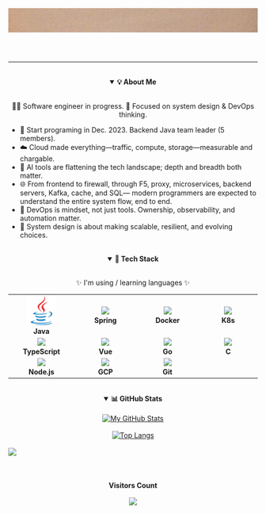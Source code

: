 <header align="center">
    <img src="./stastic/I_am_the_goat_of_my_sword.gif" alt="Banner" />
</header>

<hr>
<br>

<details open>
  <summary align="center"><strong>💡 About Me</strong></summary>
  <br>

  <p align="center">
    👨‍💻 Software engineer in progress.  
    🧠 Focused on system design & DevOps thinking.
  </p>

  <ul>
    <li>📅 Start programing in Dec. 2023. Backend Java team leader (5 members).</li>
    <li>☁️ Cloud made everything—traffic, compute, storage—measurable and chargable.</li>
    <li>🤖 AI tools are flattening the tech landscape; depth and breadth both matter.</li>
    <li>🌐 From frontend to firewall, through F5, proxy, microservices, backend servers, Kafka, cache, and SQL—
modern programmers are expected to understand the entire system flow, end to end.</li>
    <li>🔧 DevOps is mindset, not just tools. Ownership, observability, and automation matter.</li>
    <li>🧩 System design is about making scalable, resilient, and evolving choices.</li>
  </ul>

  <br>
</details>


<details open>
  <summary align="center">
    <strong>🚀 Tech Stack</strong>
  </summary>
  <br>

  <p align="center">✨ I'm using / learning languages ✨</p>

  <div align="center">

  <table>
    <tr>
      <td align="center" width="140">
        <img src="https://raw.githubusercontent.com/devicons/devicon/master/icons/java/java-original.svg" width="60"/><br><strong>Java</strong>
      </td>
      <td align="center" width="140">
        <img src="https://cdn.jsdelivr.net/gh/devicons/devicon/icons/spring/spring-original.svg" width="60"/><br><strong>Spring</strong>
      </td>
      <td align="center" width="140">
        <img src="https://cdn.jsdelivr.net/gh/devicons/devicon/icons/docker/docker-original.svg" width="60"/><br><strong>Docker</strong>
      </td>
      <td align="center" width="140">
        <img src="https://cdn.jsdelivr.net/gh/devicons/devicon/icons/kubernetes/kubernetes-plain.svg" width="60"/><br><strong>K8s</strong>
      </td>
    </tr>
    <tr>
      <td align="center" width="140">
        <img src="https://cdn.jsdelivr.net/gh/devicons/devicon/icons/typescript/typescript-original.svg" width="60"/><br><strong>TypeScript</strong>
      </td>
      <td align="center" width="140">
        <img src="https://cdn.jsdelivr.net/gh/devicons/devicon/icons/vuejs/vuejs-original.svg" width="60"/><br><strong>Vue</strong>
      </td>
      <td align="center" width="140">
        <img src="https://cdn.jsdelivr.net/gh/devicons/devicon/icons/go/go-original.svg" width="60"/><br><strong>Go</strong>
      </td>
      <td align="center" width="140">
        <img src="https://cdn.jsdelivr.net/gh/devicons/devicon/icons/c/c-original.svg" width="60"/><br><strong>C</strong>
      </td>
    </tr>
    <tr>
      <td align="center" width="140">
        <img src="https://cdn.jsdelivr.net/gh/devicons/devicon/icons/nodejs/nodejs-original.svg" width="60"/><br><strong>Node.js</strong>
      </td>
      <td align="center" width="140">
        <img src="https://cdn.jsdelivr.net/gh/devicons/devicon/icons/googlecloud/googlecloud-original.svg" width="60"/><br><strong>GCP</strong>
      </td>
      <td align="center" width="140">
        <img src="https://cdn.jsdelivr.net/gh/devicons/devicon/icons/git/git-original.svg" width="60"/><br><strong>Git</strong>
      </td>
    </tr>
  </table>

  </div>

  <br>
</details>

<details open>
  <summary align="center">
    <strong>📊 GitHub Stats</strong>
  </summary>
  <br>

  <div align="center">
    <a href="https://github.com/HiroLiang/github-readme-stats">
      <img src="https://github-readme-stats.vercel.app/api?username=HiroLiang&show_icons=true&theme=dark" alt="My GitHub Stats" />
    </a>
    <br><br>
    <a href="https://github.com/HiroLiang/github-readme-stats">
      <img src="https://github-readme-stats.vercel.app/api/top-langs/?username=HiroLiang&hide=javascript,html&theme=dark" alt="Top Langs" />
    </a>
  </div>

  <br>

  <div>
    <img src="https://github-readme-activity-graph.vercel.app/graph/?username=HiroLiang&bg_color=00000000&color=FFFFFF&line=DEFFAC&point=424200" />
  </div>

  <br>
</details>
<div align="center">
  <br>
  <p align="centre">
    <b>Visitors Count</b>
  </p>  
  <p align="center">
    <img align="center" src="https://profile-counter.glitch.me/{HiroLiang}/count.svg" />
  </p> 
</div>